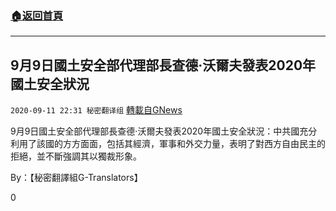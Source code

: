 ###  [:house:返回首頁](https://github.com/ourhimalayas/txt)
---

## 9月9日國土安全部代理部長查德·沃爾夫發表2020年國土安全狀況
`2020-09-11 22:31 秘密翻译组` [轉載自GNews](https://gnews.org/zh-hant/349439/)

9月9日國土安全部代理部長查德·沃爾夫發表2020年國土安全狀況：中共國充分利用了該國的方方面面，包括其經濟，軍事和外交力量，表明了對西方自由民主的拒絕，並不斷強調其以獨裁形象。



By：【秘密翻譯組G-Translators】

0
